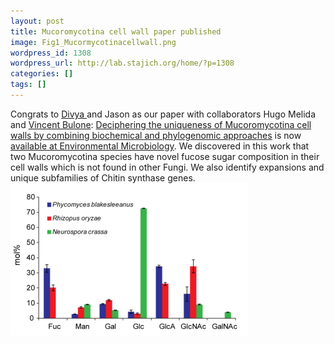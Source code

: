 ```yaml
---
layout: post
title: Mucoromycotina cell wall paper published
image: Fig1_Mucormycotinacellwall.png
wordpress_id: 1308
wordpress_url: http://lab.stajich.org/home/?p=1308
categories: []
tags: []
---
```

Congrats to [Divya ](/members/divya-sain/ "Divya Sain")and Jason as our paper with collaborators Hugo Melida and [Vincent Bulone](http://www.biotech.kth.se/glycoscience/Vincent_Bulone): <span style="text-decoration: underline;">Deciphering the uniqueness of Mucoromycotina cell walls by combining biochemical and phylogenomic approaches</span> is now [available at Environmental Microbiology](http://dx.doi.org/10.1111/1462-2920.12601 "Env Micro"). We discovered in this work that two Mucoromycotina species have novel fucose sugar composition in their cell walls which is not found in other Fungi. We also identify expansions and unique subfamilies of Chitin synthase genes.![Fig1_Mucormycotinacellwall](/images/wp_upload/2014/08/Fig1_Mucormycotinacellwall.png)
